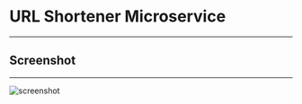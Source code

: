 # URL Shortener Microservice
***
## Screenshot
***
![screenshot](https://github.com/gcharalla/url-shortener-microservice/assets/58303705/f1238b62-c62c-40a3-ac05-467ad2bfb1b1)

